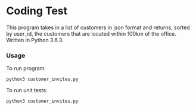 # Coding Test
This program takes in a list of customers in json format and returns, sorted by user_id, the customers that are located within 100km of the office. Written in Python 3.6.3.

### Usage
To run program:
```
python3 customer_invites.py
```
To run unit tests:
```
python3 customer_invites.py
```
